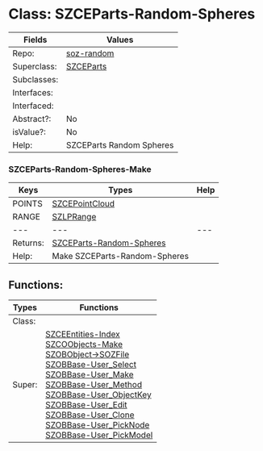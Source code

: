 
# Class:	SZCEParts-Random-Spheres

| Fields | Values |
| --------- | --------- |
| Repo: | [soz-random](/repos/soz-random.html) |
| Superclass: | [SZCEParts](SZCEParts.html) |
| Subclasses: |  |
| Interfaces: |  |
| Interfaced: |  |
| Abstract?: | No |
| isValue?: | No |
| Help: | SZCEParts Random Spheres |

### SZCEParts-Random-Spheres-Make

| Keys | Types | Help |
| --------- | --------- | --------- |
| POINTS | [SZCEPointCloud](SZCEPointCloud.html) |  |
| RANGE | [SZLPRange](SZLPRange.html) |  |
| --- | --- | --- |
| Returns: | [SZCEParts-Random-Spheres](SZCEParts-Random-Spheres.html) |
| Help: | Make SZCEParts-Random-Spheres |


## Functions:

| Types | Functions |
| --------- | --------- |
| Class: |  |
| Super: | [SZCEEntities-Index](SZCEEntities.html) <br> [SZCOObjects-Make](SZCOObjects.html) <br> [SZOBObject->SOZFile](SZOBObject.html) <br> [SZOBBase-User_Select](SZOBBase.html) <br> [SZOBBase-User_Make](SZOBBase.html) <br> [SZOBBase-User_Method](SZOBBase.html) <br> [SZOBBase-User_ObjectKey](SZOBBase.html) <br> [SZOBBase-User_Edit](SZOBBase.html) <br> [SZOBBase-User_Clone](SZOBBase.html) <br> [SZOBBase-User_PickNode](SZOBBase.html) <br> [SZOBBase-User_PickModel](SZOBBase.html) |


